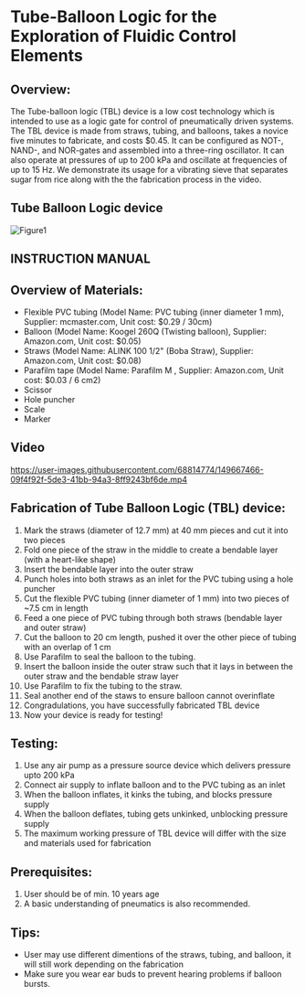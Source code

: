 
# Tube-Balloon Logic for the Exploration of Fluidic Control Elements

## Overview:

The Tube-balloon logic (TBL) device is a low cost technology which is intended to use as a logic gate for control of pneumatically driven systems. The TBL device is made from straws, tubing, and balloons, takes a novice five minutes to fabricate, and costs $0.45.  It can be configured as NOT-, NAND-, and NOR-gates and assembled into a three-ring oscillator. It can also operate at pressures of up to 200 kPa and oscillate at frequencies of up to 15 Hz. We demonstrate its usage for a vibrating sieve that separates sugar from rice along with the the fabrication process in the video.

## Tube Balloon Logic device
![Figure1](https://user-images.githubusercontent.com/68814774/149667605-0334226e-de51-4ccb-82e0-80516b8af95a.png)

## INSTRUCTION MANUAL

## Overview of Materials:
- Flexible PVC tubing  (Model Name: PVC tubing (inner diameter 1 mm), Supplier: mcmaster.com, Unit cost: $0.29 / 30cm)
- Balloon (Model Name: Koogel 260Q (Twisting balloon), Supplier: Amazon.com, Unit cost: $0.05)
- Straws (Model Name: ALINK 100 1/2" (Boba Straw), Supplier: Amazon.com, Unit cost: $0.08)
- Parafilm tape (Model Name: Parafilm M , Supplier: Amazon.com, Unit cost: $0.03 / 6 cm2)
- Scissor
- Hole puncher
- Scale
- Marker

## Video
https://user-images.githubusercontent.com/68814774/149667466-09f4f92f-5de3-41bb-94a3-8ff9243bf6de.mp4

## Fabrication of Tube Balloon Logic (TBL) device:
1. Mark the straws (diameter of 12.7 mm) at 40 mm pieces and cut it into two pieces
2. Fold one piece of the straw in the middle to create a bendable layer (with a heart-like shape)
3. Insert the bendable layer into the outer straw
4. Punch holes into both straws as an inlet for the PVC tubing using a hole puncher
5. Cut the flexible PVC tubing (inner diameter of 1 mm) into two pieces of ~7.5 cm in length 
6. Feed a one piece of PVC tubing  through both straws (bendable layer and outer straw)
7. Cut the balloon to 20 cm length, pushed it over the other piece of  tubing with an overlap of 1 cm 
8. Use Parafilm to seal the balloon to the tubing. 
9. Insert the balloon inside the outer straw such that it lays in between the outer straw and the bendable straw layer 
10. Use Parafilm to fix the tubing to the straw.
11. Seal another end of the staws to ensure balloon cannot overinflate 
12. Congradulations, you have successfully fabricated TBL device
13. Now your device is ready for testing!

## Testing:
1. Use any air pump as a pressure source device which delivers pressure upto 200 kPa
2. Connect air supply to inflate balloon and to the PVC tubing as an inlet
3. When the balloon inflates, it kinks the tubing, and blocks pressure supply
4. When the balloon deflates, tubing gets unkinked, unblocking pressure supply
5. The maximum working pressure of TBL device will differ with the size and materials used for fabrication

## Prerequisites:
1. User should be of min. 10 years age
2. A basic understanding of pneumatics is also recommended. 

## Tips:
- User may use different dimentions of the straws, tubing, and balloon, it will still work depending on the fabrication
- Make sure you wear ear buds to prevent hearing problems if balloon bursts.
